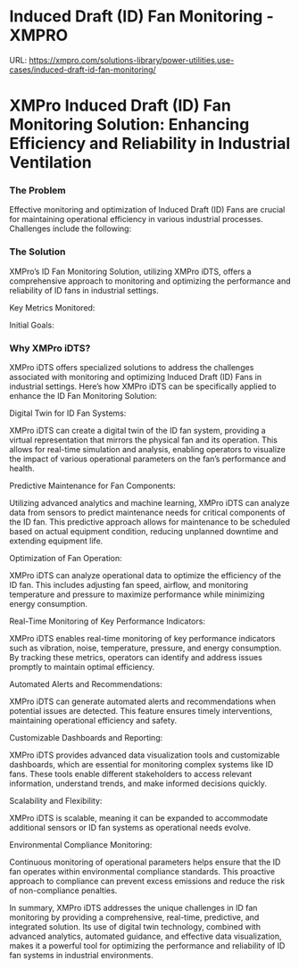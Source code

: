 # Induced Draft (ID) Fan Monitoring - XMPRO

URL: https://xmpro.com/solutions-library/power-utilities,use-cases/induced-draft-id-fan-monitoring/

# XMPro Induced Draft (ID) Fan Monitoring Solution: Enhancing Efficiency and Reliability in Industrial Ventilation

### The Problem

Effective monitoring and optimization of Induced Draft (ID) Fans are crucial for maintaining operational efficiency in various industrial processes. Challenges include the following:

### The Solution

XMPro’s ID Fan Monitoring Solution, utilizing XMPro iDTS, offers a comprehensive approach to monitoring and optimizing the performance and reliability of ID fans in industrial settings.

Key Metrics Monitored:

Initial Goals:

### Why XMPro iDTS?

XMPro iDTS offers specialized solutions to address the challenges associated with monitoring and optimizing Induced Draft (ID) Fans in industrial settings. Here’s how XMPro iDTS can be specifically applied to enhance the ID Fan Monitoring Solution:

Digital Twin for ID Fan Systems:

XMPro iDTS can create a digital twin of the ID fan system, providing a virtual representation that mirrors the physical fan and its operation. This allows for real-time simulation and analysis, enabling operators to visualize the impact of various operational parameters on the fan’s performance and health.

Predictive Maintenance for Fan Components:

Utilizing advanced analytics and machine learning, XMPro iDTS can analyze data from sensors to predict maintenance needs for critical components of the ID fan. This predictive approach allows for maintenance to be scheduled based on actual equipment condition, reducing unplanned downtime and extending equipment life.

Optimization of Fan Operation:

XMPro iDTS can analyze operational data to optimize the efficiency of the ID fan. This includes adjusting fan speed, airflow, and monitoring temperature and pressure to maximize performance while minimizing energy consumption.

Real-Time Monitoring of Key Performance Indicators:

XMPro iDTS enables real-time monitoring of key performance indicators such as vibration, noise, temperature, pressure, and energy consumption. By tracking these metrics, operators can identify and address issues promptly to maintain optimal efficiency.

Automated Alerts and Recommendations:

XMPro iDTS can generate automated alerts and recommendations when potential issues are detected. This feature ensures timely interventions, maintaining operational efficiency and safety.

Customizable Dashboards and Reporting:

XMPro iDTS provides advanced data visualization tools and customizable dashboards, which are essential for monitoring complex systems like ID fans. These tools enable different stakeholders to access relevant information, understand trends, and make informed decisions quickly.

Scalability and Flexibility:

XMPro iDTS is scalable, meaning it can be expanded to accommodate additional sensors or ID fan systems as operational needs evolve.

Environmental Compliance Monitoring:

Continuous monitoring of operational parameters helps ensure that the ID fan operates within environmental compliance standards. This proactive approach to compliance can prevent excess emissions and reduce the risk of non-compliance penalties.

In summary, XMPro iDTS addresses the unique challenges in ID fan monitoring by providing a comprehensive, real-time, predictive, and integrated solution. Its use of digital twin technology, combined with advanced analytics, automated guidance, and effective data visualization, makes it a powerful tool for optimizing the performance and reliability of ID fan systems in industrial environments.

